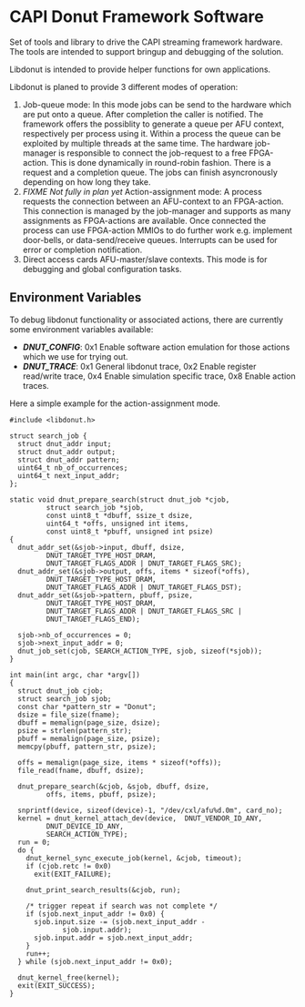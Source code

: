 # CAPI Donut Framework Software

Set of tools and library to drive the CAPI streaming framework hardware. The tools are intended to support bringup and debugging of the solution.

Libdonut is intended to provide helper functions for own applications.

Libdonut is planed to provide 3 different modes of operation:

1. Job-queue mode: In this mode jobs can be send to the hardware which are put onto a queue. After completion the caller is notified. The framework offers the possiblity to generate a queue per AFU context, respectively per process using it. Within a process the queue can be exploited by multiple threads at the same time. The hardware job-manager is responsible to connect the job-request to a free FPGA-action. This is done dynamically in round-robin fashion. There is a request and a completion queue. The jobs can finish asyncronously depending on how long they take.
2. *FIXME Not fully in plan yet* Action-assignment mode: A process requests the connection between an AFU-context to an FPGA-action. This connection is managed by the job-manager and supports as many assignments as FPGA-actions are available. Once connected the process can use FPGA-action MMIOs to do further work e.g. implement door-bells, or data-send/receive queues. Interrupts can be used for error or completion notification.
3. Direct access cards AFU-master/slave contexts. This mode is for debugging and global configuration tasks.

## Environment Variables

To debug libdonut functionality or associated actions, there are currently some environment variables available:
- ***DNUT_CONFIG***: 0x1 Enable software action emulation for those actions which we use for trying out.
- ***DNUT_TRACE***: 0x1 General libdonut trace, 0x2 Enable register read/write trace, 0x4 Enable simulation specific trace, 0x8 Enable action traces.

Here a simple example for the action-assignment mode.

    #include <libdonut.h>
    
    struct search_job {
      struct dnut_addr input;
      struct dnut_addr output;
      struct dnut_addr pattern;
      uint64_t nb_of_occurrences;
      uint64_t next_input_addr;
    };
   
    static void dnut_prepare_search(struct dnut_job *cjob, 
             struct search_job *sjob,
             const uint8_t *dbuff, ssize_t dsize,
             uint64_t *offs, unsigned int items,
             const uint8_t *pbuff, unsigned int psize)
    {
      dnut_addr_set(&sjob->input, dbuff, dsize,
             DNUT_TARGET_TYPE_HOST_DRAM,
             DNUT_TARGET_FLAGS_ADDR | DNUT_TARGET_FLAGS_SRC);
      dnut_addr_set(&sjob->output, offs, items * sizeof(*offs),
             DNUT_TARGET_TYPE_HOST_DRAM,
             DNUT_TARGET_FLAGS_ADDR | DNUT_TARGET_FLAGS_DST);
      dnut_addr_set(&sjob->pattern, pbuff, psize,
             DNUT_TARGET_TYPE_HOST_DRAM,
             DNUT_TARGET_FLAGS_ADDR | DNUT_TARGET_FLAGS_SRC |
             DNUT_TARGET_FLAGS_END);
   
      sjob->nb_of_occurrences = 0;
      sjob->next_input_addr = 0;
      dnut_job_set(cjob, SEARCH_ACTION_TYPE, sjob, sizeof(*sjob));
    }
   
    int main(int argc, char *argv[])
    {
      struct dnut_job cjob;
      struct search_job sjob;
      const char *pattern_str = "Donut";
      dsize = file_size(fname);
      dbuff = memalign(page_size, dsize);
      psize = strlen(pattern_str);
      pbuff = memalign(page_size, psize);
      memcpy(pbuff, pattern_str, psize);
   
      offs = memalign(page_size, items * sizeof(*offs));
      file_read(fname, dbuff, dsize);
    
      dnut_prepare_search(&cjob, &sjob, dbuff, dsize,
             offs, items, pbuff, psize);
   
      snprintf(device, sizeof(device)-1, "/dev/cxl/afu%d.0m", card_no);
      kernel = dnut_kernel_attach_dev(device,  DNUT_VENDOR_ID_ANY,
             DNUT_DEVICE_ID_ANY,
             SEARCH_ACTION_TYPE);
      run = 0;
      do {
        dnut_kernel_sync_execute_job(kernel, &cjob, timeout);
        if (cjob.retc != 0x0)
          exit(EXIT_FAILURE);
     
        dnut_print_search_results(&cjob, run);
   
        /* trigger repeat if search was not complete */
        if (sjob.next_input_addr != 0x0) {
          sjob.input.size -= (sjob.next_input_addr -
                 sjob.input.addr);
          sjob.input.addr = sjob.next_input_addr;
        }
        run++;
      } while (sjob.next_input_addr != 0x0);
   
      dnut_kernel_free(kernel);
      exit(EXIT_SUCCESS);
    }
